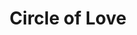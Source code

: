 ---
pid: mx233
title: Circle of Love
location_transcription: 
coordinates: "[-75.225259523128, 39.952911666456]"
zipcode: '19143'
gen_neighborhood: West Philadelphia
neighborhood: University City
outside_phl: 
age: '34'
age_range: 30-39
instagram: 
image_file_name: mx_233.jpg
proposal_transcription: 
topic: Uplifting,Love
topic_summary: 0, 0
type: Image
keywords_other: Love, Hands, Circle of Love
credit: Fernanda Diaz
image_labels: 
twitter: 
facebook: 
permalink: "/monuments/mx233/"
layout: item-page
---